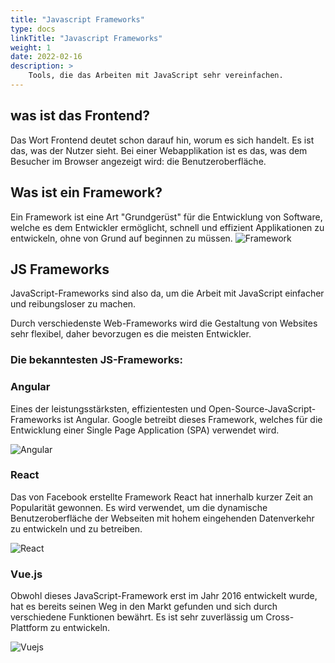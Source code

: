 ```yaml
---
title: "Javascript Frameworks"
type: docs
linkTitle: "Javascript Frameworks"
weight: 1
date: 2022-02-16
description: >
    Tools, die das Arbeiten mit JavaScript sehr vereinfachen.
---
```

## was ist das Frontend?
Das Wort Frontend deutet schon darauf hin, worum es sich handelt. Es ist das, was der Nutzer sieht.
Bei einer Webapplikation ist es das, was dem Besucher im Browser angezeigt wird: die Benutzeroberfläche.



## Was ist ein Framework?
Ein Framework ist eine Art "Grundgerüst" für die Entwicklung von Software, welche es dem Entwickler ermöglicht, schnell und effizient Applikationen zu entwickeln, ohne von Grund auf beginnen zu müssen.
![Framework](../images/frontend.png)    

## JS Frameworks
JavaScript-Frameworks sind also da, um die Arbeit mit JavaScript einfacher und reibungsloser zu machen.

Durch verschiedenste Web-Frameworks wird die Gestaltung von Websites sehr flexibel, daher bevorzugen es die meisten Entwickler.

### Die bekanntesten JS-Frameworks:<br>

### Angular
Eines der leistungsstärksten, effizientesten und Open-Source-JavaScript-Frameworks ist Angular.
Google betreibt dieses Framework, welches für die Entwicklung einer Single Page Application (SPA) verwendet wird.

![Angular](../images/angular.png)  

### React
Das von Facebook erstellte Framework React hat innerhalb kurzer Zeit an Popularität gewonnen.
Es wird verwendet, um die dynamische Benutzeroberfläche der Webseiten mit hohem eingehenden Datenverkehr zu entwickeln und zu betreiben.

![React](../images/react.png)  

### Vue.js
Obwohl dieses JavaScript-Framework erst im Jahr 2016 entwickelt wurde, hat es bereits seinen Weg in den Markt gefunden und sich durch verschiedene Funktionen bewährt. Es ist sehr zuverlässig um Cross-Plattform zu entwickeln.

![Vuejs](../images/vue.png)  